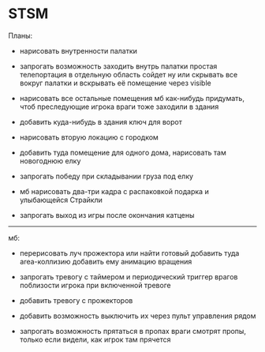 # STSM

Планы:

- нарисовать внутренности палатки
- запрогать возможность заходить внутрь палатки
	простая телепортация в отдельную область сойдет
	ну или скрывать все вокруг палатки и вскрывать её помещение через visible
- нарисовать все остальные помещения
	мб как-нибудь придумать, чтоб преследующие игрока враги тоже заходили в здания

- добавить куда-нибудь в здания ключ для ворот
- нарисовать вторую локацию с городком
- добавить туда помещение для одного дома, нарисовать там новогоднюю елку
- запрогать победу при складывании груза под елку

- мб нарисовать два-три кадра с распаковкой подарка и улыбающейся Страйкли
- запрогать выход из игры после окончания катцены

-----
мб:
- перерисовать луч прожектора или найти готовый
	добавить туда area-коллизию
	добавить ему анимацию вращения

- запрогать тревогу с таймером и периодический триггер врагов поблизости игрока при включенной тревоге

- добавить тревогу с прожекторов
- добавить возможность выключить их через пульт управления рядом

- запрогать возможность прятаться в пропах
	враги смотрят пропы, только если видели, как игрок там прячется
